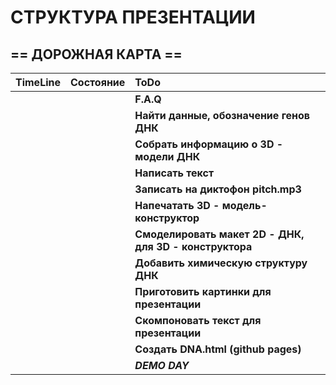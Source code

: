 # СТРУКТУРА ПРЕЗЕНТАЦИИ

## == ДОРОЖНАЯ КАРТА ==

|    TimeLine   |    Состояние   |		ToDo		  |
|---------------|:--------------:|:-------------------------------|
|               |                |**F.A.Q**|
|               |                |**Найти данные, обозначение генов ДНК**|
|               |                |**Собрать информацию о 3D - модели ДНК**|
|               |                |**Написать текст** |
|               |                |**Записать на диктофон pitch.mp3**|
|               |                |**Напечатать 3D - модель-конструктор**|
|               |                |**Смоделировать макет 2D - ДНК, для 3D - конструктора**|
|               |  		           |**Добавить химическую структуру ДНК**|
|		            |		             |**Приготовить картинки для презентации**|
|		            |		             |**Скомпоновать текст для презентации** |
|		            |	            	 |**Создать DNA.html (github pages)**|
|	            	|		             |***DEMO DAY***|


